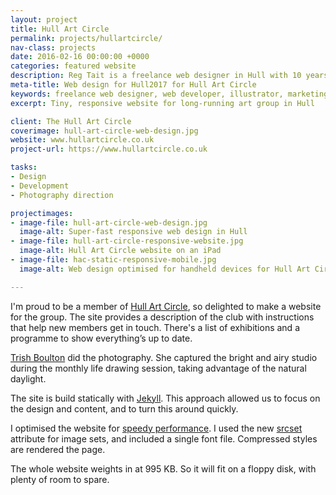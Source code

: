 ```yaml
---
layout: project
title: Hull Art Circle
permalink: projects/hullartcircle/
nav-class: projects
date: 2016-02-16 00:00:00 +0000
categories: featured website
description: Reg Tait is a freelance web designer in Hull with 10 years of experience with a marketing agency in East Yorkshire.
meta-title: Web design for Hull2017 for Hull Art Circle
keywords: freelance web designer, web developer, illustrator, marketing agency, Hull
excerpt: Tiny, responsive website for long-running art group in Hull

client: The Hull Art Circle
coverimage: hull-art-circle-web-design.jpg
website: www.hullartcircle.co.uk
project-url: https://www.hullartcircle.co.uk

tasks:
- Design
- Development
- Photography direction

projectimages:
- image-file: hull-art-circle-web-design.jpg
  image-alt: Super-fast responsive web design in Hull
- image-file: hull-art-circle-responsive-website.jpg
  image-alt: Hull Art Circle website on an iPad
- image-file: hac-static-responsive-mobile.jpg
  image-alt: Web design optimised for handheld devices for Hull Art Circle

---
```


I'm proud to be a member of [Hull Art Circle], so delighted to make a website for the group. The site provides a description of the club with instructions that help new members get in touch. There's a list of exhibitions and a programme to show everything’s up to date.

[Trish Boulton] did the photography. She captured the bright and airy studio during the monthly life drawing session, taking advantage of the natural daylight.

The site is build statically with [Jekyll]. This approach allowed us to focus on the design and content, and to turn this around quickly.

I optimised the website for [speedy performance].  I used the new [srcset] attribute for image sets, and included a single font file.  Compressed styles are rendered the page.

The whole website weights in at 995 KB. So it will fit on a floppy disk, with plenty of room to spare.

[Trish Boulton]: http://www.facetphotography.co.uk/
[Jekyll]:https://jekyllrb.com/
[Hull Art Circle]: http://hullartcircle.co.uk
[Hammer]: http://hammerformac.com/
[speedy performance]: https://developers.google.com/speed/pagespeed/insights/?url=hullartcircle.co.uk
[srcset]: https://developer.mozilla.org/en-US/docs/Web/HTML/Element/img#Example_3_Using_the_srcset_attribute